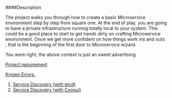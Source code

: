 ####Description
    
   The project walks you through how to create a basic Microservice environment step by step from square one.
   At the end of play, you are going to have a private infrastructure running totally local to your system. 
   This could be a good place to start to get hands dirty on crafting Microservice environment.
   Once we get more confident on how things work ins and outs , that is the beginning of the first door to Microservice wizard.
   
   You were right, the above context is just an sweet advertising. 
   

        
[Project requirement](./documents/ProjectRequirements.md)

[Known Errors.](./documents/KnowError.md)

1. [Service Discovery (with etcd)](./documents/etcd.md)
2. [Service Discovery (with Consul)](./documents/consul.md)
    
    
    
    
